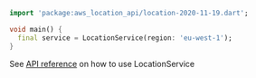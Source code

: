 ```dart
import 'package:aws_location_api/location-2020-11-19.dart';

void main() {
  final service = LocationService(region: 'eu-west-1');
}
```

See [API reference](https://pub.dev/documentation/aws_location_api/latest/location-2020-11-19/LocationService-class.html) on how to use LocationService
